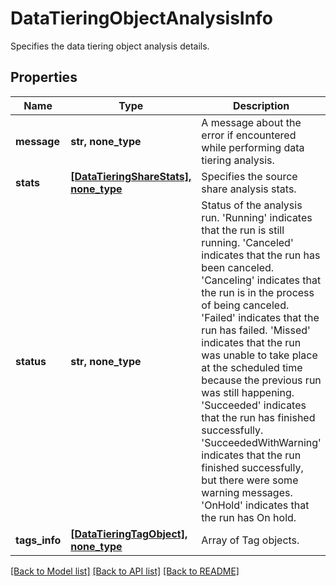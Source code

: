 # DataTieringObjectAnalysisInfo

Specifies the data tiering object analysis details.

## Properties
Name | Type | Description | Notes
------------ | ------------- | ------------- | -------------
**message** | **str, none_type** | A message about the error if encountered while performing data tiering analysis. | [optional] 
**stats** | [**[DataTieringShareStats], none_type**](DataTieringShareStats.md) | Specifies the source share analysis stats. | [optional] 
**status** | **str, none_type** | Status of the analysis run. &#39;Running&#39; indicates that the run is still running. &#39;Canceled&#39; indicates that the run has been canceled. &#39;Canceling&#39; indicates that the run is in the process of being  canceled. &#39;Failed&#39; indicates that the run has failed. &#39;Missed&#39; indicates that the run was unable to take place at the  scheduled time because the previous run was still happening. &#39;Succeeded&#39; indicates that the run has finished successfully. &#39;SucceededWithWarning&#39; indicates that the run finished  successfully, but there were some warning messages. &#39;OnHold&#39; indicates that the run has On hold. | [optional] 
**tags_info** | [**[DataTieringTagObject], none_type**](DataTieringTagObject.md) | Array of Tag objects. | [optional] 

[[Back to Model list]](../README.md#documentation-for-models) [[Back to API list]](../README.md#documentation-for-api-endpoints) [[Back to README]](../README.md)


